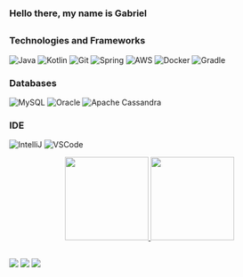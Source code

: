 ### Hello there, my name is Gabriel
<h2 dir="auto"> </h2>

<!-- 
### Currently Studying 
![Flutter](https://img.shields.io/badge/-Flutter-000?&logo=Flutter&logoColor=007396&color=0D1117&style=flat-square)
![Spring Native](https://img.shields.io/badge/-Spring_Native-000?&logo=Spring&color=0D1117&style=flat-square)
 -->
### Technologies and Frameworks

![Java](https://img.shields.io/badge/-Java-000?&logo=Java&logoColor=FF0000&color=0D1117&style=flat-square)
![Kotlin](https://img.shields.io/badge/-Kotlin-000?&logo=Kotlin&color=0D1117&style=flat-square)
![Git](https://img.shields.io/badge/-Git-000?&logo=Git&color=0D1117&style=flat-square)
![Spring](https://img.shields.io/badge/-Spring-000?&logo=Spring&color=0D1117&style=flat-square)
![AWS](https://img.shields.io/badge/-AWS-000?&logo=Amazon-AWS&color=0D1117&style=flat-square)
![Docker](https://img.shields.io/badge/-Docker-000?&logo=Docker&color=0D1117&style=flat-square)
![Gradle](https://img.shields.io/badge/-Gradle-000?&logo=Gradle&color=0D1117&style=flat-square)


### Databases 
![MySQL](https://img.shields.io/badge/-MySQL-000?&logo=MySQL&color=0D1117&style=flat-square)
![Oracle](https://img.shields.io/badge/-Oracle-000?&logo=Oracle&logoColor=FF0000&color=0D1117&style=flat-square)
![Apache Cassandra](https://img.shields.io/badge/-Cassandra-000?&logo=Apache-Cassandra&color=0D1117&style=flat-square)

### IDE

![IntelliJ](https://img.shields.io/badge/-IntelliJ-000?&logo=Intellij-idea&color=0D1117&style=flat-square)
![VSCode](https://img.shields.io/badge/-VSCode-000?&logo=Visual-Studio-Code&logoColor=2261C7&color=0D1117&style=flat-square)


<div align="center" dir="auto">
  <a href="https://github.com/gaanasc">
  <img height="150em" src="https://github-readme-stats.vercel.app/api?username=gaanasc&show_icons=true&theme=dark&include_all_commits=true&count_private=true"/>
  <img height="150em" src="https://github-readme-stats.vercel.app/api/top-langs/?username=gaanasc&layout=compact&langs_count=7&theme=dark"/>
  </a>
</div>




<h2 dir="auto"> </h2>
 
<div> 
  <a href="https://instagram.com/gaanasc" target="_blank"><img src="https://img.shields.io/badge/-Instagram-%23E4405F?style=for-the-badge&logo=instagram&logoColor=white" target="_blank"></a>
  <a href = "mailto:gabriel.rocha1301@gmail.com"><img src="https://img.shields.io/badge/-Gmail-%23333?style=for-the-badge&logo=gmail&logoColor=white" target="_blank"></a>
  <a href="https://www.linkedin.com/in/gaanasc" target="_blank"><img src="https://img.shields.io/badge/-LinkedIn-%230077B5?style=for-the-badge&logo=linkedin&logoColor=white" target="_blank"></a> 
  </div>
